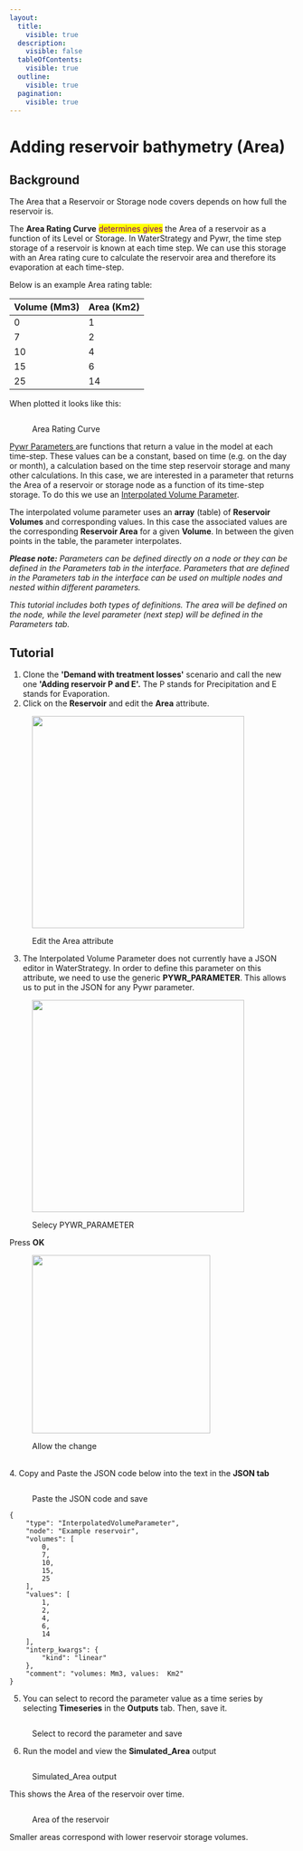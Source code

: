 ```yaml
---
layout:
  title:
    visible: true
  description:
    visible: false
  tableOfContents:
    visible: true
  outline:
    visible: true
  pagination:
    visible: true
---
```


# Adding reservoir bathymetry (Area)

## Background <a href="#background" id="background"></a>

The Area that a Reservoir or Storage node covers depends on how full the reservoir is.

The **Area Rating Curve** <mark style="color:purple;">determines gives</mark> the Area of a reservoir as a function of its Level or Storage. In WaterStrategy and Pywr, the time step storage of a reservoir is known at each time step. We can use this storage with an Area rating cure to calculate the reservoir area and therefore its evaporation at each time-step.

Below is an example Area rating table:

| Volume (Mm3) | Area (Km2) |
| ------------ | ---------- |
| 0            | 1          |
| 7            | 2          |
| 10           | 4          |
| 15           | 6          |
| 25           | 14         |

When plotted it looks like this:

<figure><img src="../../../../.gitbook/assets/image (162).png" alt=""><figcaption><p>Area Rating Curve</p></figcaption></figure>

[Pywr Parameters ](https://water-strategy.gitbook.io/water-strategy/modelling-fundamentals/parameters)are functions that return a value in the model at each time-step. These values can be a constant, based on time (e.g. on the day or month), a calculation based on the time step reservoir storage and many other calculations. In this case, we are interested in a parameter that returns the Area of a reservoir or storage node as a function of its time-step storage. To do this we use an [Interpolated Volume Parameter](https://water-strategy.gitbook.io/water-strategy/modelling-fundamentals/parameters/interpolated-volume).

The interpolated volume parameter uses an **array** (table) of **Reservoir Volumes** and corresponding values. In this case the associated values are the corresponding **Reservoir Area** for a given **Volume**. In between the given points in the table, the parameter interpolates.

_**Please note:** Parameters can be defined directly on a node or they can be defined in the Parameters tab in the interface. Parameters that are defined in the Parameters tab in the interface can be used on multiple nodes and nested within different parameters._

_This tutorial includes both types of definitions. The area will be defined on the node, while the level parameter (next step) will be defined in the Parameters tab._

## Tutorial <a href="#tutorial" id="tutorial"></a>

1. Clone the **'Demand with treatment losses'** scenario and call the new one **'Adding reservoir P and E'.** The P stands for Precipitation and E stands for Evaporation.&#x20;
2. Click on the **Reservoir** and edit the **Area** attribute.

<figure><img src="../../../../.gitbook/assets/image (115).png" alt="" width="375"><figcaption><p>Edit the Area attribute</p></figcaption></figure>

3. The Interpolated Volume Parameter does not currently have a JSON editor in WaterStrategy. In order to define this parameter on this attribute, we need to use the generic **PYWR\_PARAMETER**. This allows us to put in the JSON for any Pywr parameter.

<figure><img src="../../../../.gitbook/assets/image (85).png" alt="" width="375"><figcaption><p>Selecy PYWR_PARAMETER</p></figcaption></figure>

Press **OK**

<figure><img src="../../../../.gitbook/assets/image (65).png" alt="" width="315"><figcaption><p>Allow the change</p></figcaption></figure>

\
4\. Copy and Paste the JSON code below into the text in the **JSON tab**

<figure><img src="../../../../.gitbook/assets/image (84).png" alt=""><figcaption><p>Paste the JSON code and save</p></figcaption></figure>

```
{
	"type": "InterpolatedVolumeParameter",
	"node": "Example reservoir",
	"volumes": [
		0,
		7,
		10,
		15,
		25
	],
	"values": [
		1,
		2,
		4,
		6,
		14
	],
	"interp_kwargs": {
		"kind": "linear"
	},
	"comment": "volumes: Mm3, values:  Km2"
}
```

5. You can select to record the parameter value as a time series by selecting **Timeseries** in the **Outputs** tab. Then, save it.

<figure><img src="../../../../.gitbook/assets/image (86).png" alt=""><figcaption><p>Select to record the parameter and save</p></figcaption></figure>

6. Run the model and view the **Simulated\_Area** output

<figure><img src="../../../../.gitbook/assets/image (68).png" alt=""><figcaption><p>Simulated_Area output</p></figcaption></figure>

This shows the Area of the reservoir over time.

<figure><img src="../../../../.gitbook/assets/image (88).png" alt=""><figcaption><p>Area of the reservoir</p></figcaption></figure>

Smaller areas correspond with lower reservoir storage volumes.
